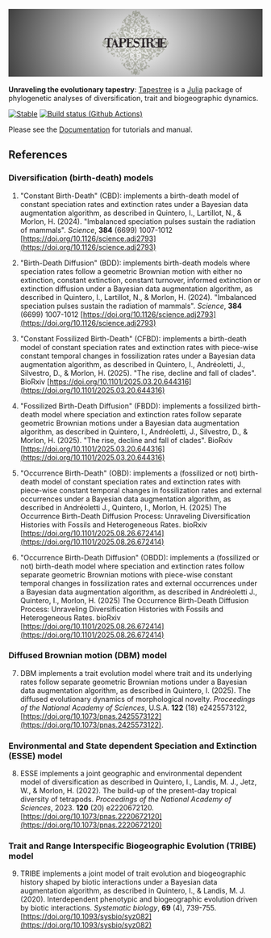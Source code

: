 ![Tapestree](docs/src/assets/tapestree.png)

**Unraveling the evolutionary tapestry**:
[Tapestree](https://github.com/ignacioq/Tapestree.jl) is a [Julia](http://julialang.org) package of phylogenetic analyses of diversification, trait and biogeographic dynamics.

[![Stable](https://img.shields.io/badge/docs-stable-blue.svg)](https://ignacioq.github.io/Tapestree.jl/)
[![Build status (Github Actions)](https://github.com/ignacioq/Tapestree.jl/workflows/CI/badge.svg)](https://github.com/ignacioq/Tapestree.jl/actions)

Please see the [Documentation](https://ignacioq.github.io/Tapestree.jl/) for tutorials and manual.

## References

### Diversification (birth-death) models

1. "Constant Birth-Death" (CBD): implements a birth-death model of constant speciation rates and extinction rates under a Bayesian data augmentation algorithm, as described in
Quintero, I., Lartillot, N., & Morlon, H. (2024). "Imbalanced speciation pulses sustain the radiation of mammals". _Science_, **384** (6699) 1007-1012  [https://doi.org/10.1126/science.adj2793](https://doi.org/10.1126/science.adj2793)

2. "Birth-Death Diffusion" (BDD): implements birth-death models where speciation rates follow a geometric Brownian motion with either no extinction, constant extinction, constant turnover, informed extinction or extinction diffusion under a Bayesian data augmentation algorithm, as described in
Quintero, I., Lartillot, N., & Morlon, H. (2024). "Imbalanced speciation pulses sustain the radiation of mammals". _Science_, **384** (6699) 1007-1012  [https://doi.org/10.1126/science.adj2793](https://doi.org/10.1126/science.adj2793)

3. "Constant Fossilized Birth-Death" (CFBD): implements a birth-death model of constant speciation rates and extinction rates with piece-wise constant temporal changes in fossilization rates under a Bayesian data augmentation algorithm, as described in
Quintero, I., Andréoletti, J., Silvestro, D., & Morlon, H. (2025). "The rise, decline and fall of clades". BioRxiv [https://doi.org/10.1101/2025.03.20.644316](https://doi.org/10.1101/2025.03.20.644316)

4. "Fossilized Birth-Death Diffusion" (FBDD): implements a fossilized birth-death model where speciation and extinction rates follow separate geometric Brownian motions under a Bayesian data augmentation algorithm, as described in 
Quintero, I., Andréoletti, J., Silvestro, D., & Morlon, H. (2025). "The rise, decline and fall of clades". BioRxiv [https://doi.org/10.1101/2025.03.20.644316](https://doi.org/10.1101/2025.03.20.644316)

5. "Occurrence Birth-Death" (OBD): implements a (fossilized or not) birth-death model of constant speciation rates and extinction rates with piece-wise constant temporal changes in fossilization rates and external occurrences under a Bayesian data augmentation algorithm, as described in
Andréoletti J., Quintero, I., Morlon, H. (2025) The Occurrence Birth-Death Diffusion Process: Unraveling Diversification Histories with Fossils and Heterogeneous Rates. bioRxiv [https://doi.org/10.1101/2025.08.26.672414](https://doi.org/10.1101/2025.08.26.672414)

6. "Occurrence Birth-Death Diffusion" (OBDD): implements a (fossilized or not) birth-death model where speciation and extinction rates follow separate geometric Brownian motions with piece-wise constant temporal changes in fossilization rates and external occurrences under a Bayesian data augmentation algorithm, as described in 
Andréoletti J., Quintero, I., Morlon, H. (2025) The Occurrence Birth-Death Diffusion Process: Unraveling Diversification Histories with Fossils and Heterogeneous Rates. bioRxiv [https://doi.org/10.1101/2025.08.26.672414](https://doi.org/10.1101/2025.08.26.672414)


### Diffused Brownian motion (DBM) model

7. DBM implements a trait evolution model where trait and its underlying rates follow separate geometric Brownian motions under a Bayesian data augmentation algorithm, as described in 
Quintero, I. (2025). The diffused evolutionary dynamics of morphological novelty. _Proceedings of the National Academy of Sciences_, U.S.A. **122** (18) e2425573122, [https://doi.org/10.1073/pnas.2425573122](https://doi.org/10.1073/pnas.2425573122).


### Environmental and State dependent Speciation and Extinction (ESSE) model

8. ESSE implements a joint geographic and environmental dependent model of diversification as described in 
Quintero, I., Landis, M. J., Jetz, W., & Morlon, H. (2022). The build-up of the present-day tropical diversity of tetrapods. _Proceedings of the National Academy of Sciences_, 2023. **120** (20) e2220672120. [https://doi.org/10.1073/pnas.2220672120](https://doi.org/10.1073/pnas.2220672120)


### Trait and Range Interspecific Biogeographic Evolution (TRIBE) model

9. TRIBE implements a joint model of trait evolution and biogeographic history shaped by biotic interactions under a Bayesian data augmentation algorithm, as described in 
Quintero, I., & Landis, M. J. (2020). Interdependent phenotypic and biogeographic evolution driven by biotic interactions. _Systematic biology_, **69** (4), 739-755. [https://doi.org/10.1093/sysbio/syz082](https://doi.org/10.1093/sysbio/syz082)


